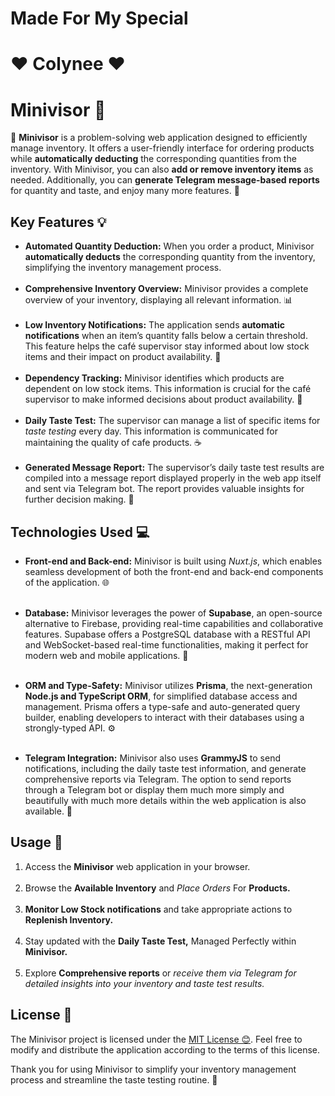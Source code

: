 # Made For My Special 
# ❤️ Colynee ❤️

# Minivisor 🌟

🚀 **Minivisor** is a problem-solving web application designed to efficiently manage inventory. It offers a user-friendly interface for ordering products while **automatically deducting** the corresponding quantities from the inventory. With Minivisor, you can also **add or remove inventory items** as needed. Additionally, you can **generate Telegram message-based reports** for quantity and taste, and enjoy many more features. 🎉
</br>
## Key Features 💡

- **Automated Quantity Deduction:** When you order a product, Minivisor **automatically deducts** the corresponding quantity from the inventory, simplifying the inventory management process.
  </br></br>
- **Comprehensive Inventory Overview:** Minivisor provides a complete overview of your inventory, displaying all relevant information. 📊
  </br></br>
- **Low Inventory Notifications:** The application sends **automatic notifications** when an item’s quantity falls below a certain threshold. This feature helps the café supervisor stay informed about low stock items and their impact on product availability. 🔔
  </br></br>
- **Dependency Tracking:** Minivisor identifies which products are dependent on low stock items. This information is crucial for the café supervisor to make informed decisions about product availability. 🔗
  </br></br>
- **Daily Taste Test:** The supervisor can manage a list of specific items for *taste testing* every day. This information is communicated for maintaining the quality of cafe products. ☕
  </br></br>
- **Generated Message Report:** The supervisor’s daily taste test results are compiled into a message report displayed properly in the web app itself and sent via Telegram bot. The report provides valuable insights for further decision making. 📝
  

## Technologies Used 💻
- **Front-end and Back-end:** Minivisor is built using *Nuxt.js*, which enables seamless development of both the front-end and back-end components of the application. 🌐
  </br></br>
- **Database:** Minivisor leverages the power of **Supabase**, an open-source alternative to Firebase, providing real-time capabilities and collaborative features. Supabase offers a PostgreSQL database with a RESTful API and WebSocket-based real-time functionalities, making it perfect for modern web and mobile applications. 🚀
  </br></br>
- **ORM and Type-Safety:** Minivisor utilizes **Prisma**, the next-generation **Node.js and TypeScript ORM**, for simplified database access and management. Prisma offers a type-safe and auto-generated query builder, enabling developers to interact with their databases using a strongly-typed API. ⚙️
</br></br>
  
- **Telegram Integration:** Minivisor also uses **GrammyJS** to send notifications, including the daily taste test information, and generate comprehensive reports via Telegram. The option to send reports through a Telegram bot or display them much more simply and beautifully with much more details within the web application is also available. 📲

## Usage 🚀

1. Access the **Minivisor** web application in your browser.
</br></br>
2. Browse the **Available Inventory** and *Place Orders* For **Products.**
</br></br>
3. **Monitor Low Stock notifications** and take appropriate actions to **Replenish Inventory.**
</br></br>
4. Stay updated with the **Daily Taste Test,** Managed Perfectly within **Minivisor.**
</br></br>
5. Explore **Comprehensive reports** or *receive them via Telegram for detailed insights into your inventory and taste test results.*


## License 📜
The Minivisor project is licensed under the [MIT License 😊](https://github.com/OverusedHuman/MiniVisor/raw/master/LICENSE). Feel free to modify and distribute the application according to the terms of this license.

Thank you for using Minivisor to simplify your inventory management process and streamline the taste testing routine. 👏
